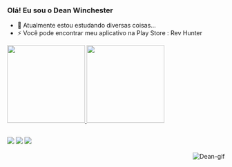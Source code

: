 ### Olá! Eu sou o Dean Winchester

- 🤔 Atualmente estou estudando diversas coisas...
- ⚡ Você pode encontrar meu aplicativo na Play Store : Rev Hunter

<div>
  <a href="https://beacons.ai/Dean6767">
  <img height="180em" src="https://github-readme-stats.vercel.app/api?username=Dean6767&show_icons=true&theme=dark&include_all_commits=true&count_private=true"/>
  <img height="180em" src="https://github-readme-stats.vercel.app/api/top-langs/?username=Dean6767&layout=compact&langs_count=16&theme=dark"/>
</div>
  
  ##
  
<div>
  <a href="https://t.me/GUGUHOMEMDELETRAS" target="_blank"><img src="https://img.shields.io/badge/Google_Play-414141?style=for-the-badge&logo=google-play&logoColor=white" target="_blank"></a>
  <a href = "mailto:gu013533@gmail.com"><img src="https://img.shields.io/badge/Gmail-D14836?style=for-the-badge&logo=gmail&logoColor=white" target="_blank"></a>
   <a href="https://play.google.com/store/apps/details?id=com.hunter.net" target="_green"><img src="https://img.shields.io/badge/Telegram-2CA5E0?style=for-the-badge&logo=telegram&logoColor=white" target="_green"></a>
<div>
  
  <div style="display: inline_block"><br>
      <img align="right" alt="Dean-gif" src="https://media0.giphy.com/media/MWUFcRYVWwBozRYnAG/giphy.gif?cid=790b76111dc7baef161d3a86be2fbd7ae35b9e82eee26a31&rid=giphy.gif&ct=g">
</div>
